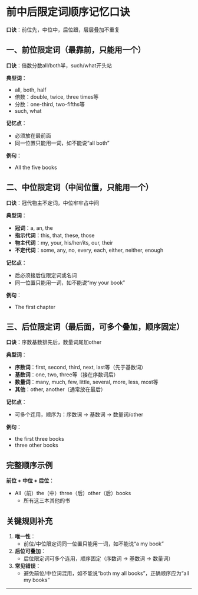 # 前中后限定词顺序记忆口诀

**口诀**：前位先，中位中，后位跟，层层叠加不重复

## 一、前位限定词（最靠前，只能用一个）

**口诀**：倍数分数all/both半，such/what开头站

**典型词**：
- all, both, half
- 倍数：double, twice, three times等
- 分数：one-third, two-fifths等
- such, what

**记忆点**：
- 必须放在最前面
- 同一位置只能用一词，如不能说“all both”

**例句**：
- All the five books

## 二、中位限定词（中间位置，只能用一个）

**口诀**：冠代物主不定词，中位牢牢占中间

**典型词**：
- **冠词**：a, an, the
- **指示代词**：this, that, these, those
- **物主代词**：my, your, his/her/its, our, their
- **不定代词**：some, any, no, every, each, either, neither, enough

**记忆点**：
- 后必须接后位限定词或名词
- 同一位置只能用一词，如不能说“my your book”

**例句**：
- The first chapter

## 三、后位限定词（最后面，可多个叠加，顺序固定）

**口诀**：序数基数排先后，数量词尾加other

**典型词**：
- **序数词**：first, second, third, next, last等（先于基数词）
- **基数词**：one, two, three等（接在序数词后）
- **数量词**：many, much, few, little, several, more, less, most等
- **其他**：other, another（通常放在最后）

**记忆点**：
- 可多个连用，顺序为：序数词 → 基数词 → 数量词/other

**例句**：
- the first three books
- three other books

## 完整顺序示例

**前位 + 中位 + 后位**：
- All（前）the（中）three（后）other（后）books
  - 所有这三本其他的书

## 关键规则补充

1. **唯一性**：
   - 前位/中位限定词同一位置只能用一词，如不能说“a my book”
2. **后位可叠加**：
   - 后位限定词可多个连用，顺序固定（序数词 → 基数词 → 数量词）
3. **常见错误**：
   - 避免前位/中位词混用，如不能说“both my all books”，正确顺序应为“all my books”

---